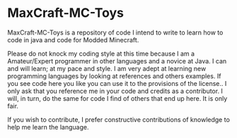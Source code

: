 MaxCraft-MC-Toys
================
MaxCraft-MC-Toys is a repository of code I intend to write to learn how to code in java and code for Modded Minecraft.

Please do not knock my coding style at this time because I am a Amateur/Expert programmer in other languages and a
novice at Java.  I can and will learn; at my pace and style.  I am very adept at learning new programming languages
by looking at references and others examples.   If you see code here you like you can use it to the provisions of the
license..  I only ask that you reference me in your code and credits as a contributor.  I will, in turn, do the same
for code I find of others that end up here.  It is only fair.

If you wish to contribute, I prefer constructive contributions of knowledge to help me learn the language.
